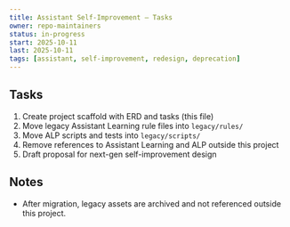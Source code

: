 ```yaml
---
title: Assistant Self-Improvement — Tasks
owner: repo-maintainers
status: in-progress
start: 2025-10-11
last: 2025-10-11
tags: [assistant, self-improvement, redesign, deprecation]
---
```


## Tasks

1. Create project scaffold with ERD and tasks (this file)
2. Move legacy Assistant Learning rule files into `legacy/rules/`
3. Move ALP scripts and tests into `legacy/scripts/`
4. Remove references to Assistant Learning and ALP outside this project
5. Draft proposal for next-gen self-improvement design

## Notes

- After migration, legacy assets are archived and not referenced outside this project.



